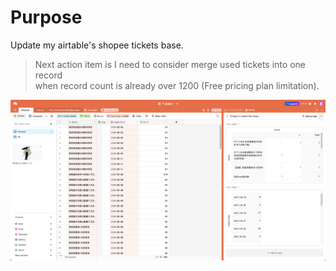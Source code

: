 # Purpose

Update my airtable's shopee tickets base.

> Next action item is I need to consider merge used tickets into one record  
when record count is already over 1200 (Free pricing plan limitation).

![screenshot](screenshot.png)